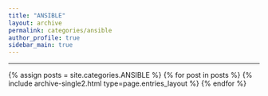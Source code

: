 ```yaml
---
title: "ANSIBLE"
layout: archive
permalink: categories/ansible
author_profile: true
sidebar_main: true
---
```


<!-- 공백이 포함되어 있는 카테고리 이름의 경우 site.categories['a b c'] 이런식으로! -->

***

{% assign posts = site.categories.ANSIBLE %}
{% for post in posts %} {% include archive-single2.html type=page.entries_layout %} {% endfor %}
